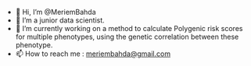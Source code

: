 - 👋 Hi, I’m @MeriemBahda
- 👀 I’m a junior data scientist. 
- 🌱 I’m currently working on a method to calculate Polygenic risk scores for multiple phenotypes, using the genetic correlation between these phenotype. 
- 📫 How to reach me : meriembahda@gmail.com

<!---
MeriemBahda/MeriemBahda is a ✨ special ✨ repository because its `README.md` (this file) appears on your GitHub profile.
You can click the Preview link to take a look at your changes.
--->
